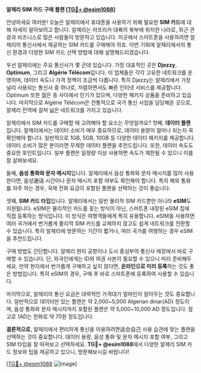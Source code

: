 **알제리 SIM 카드 구매 플랜 [[TG💪+ @esim1088](https://t.me/s/esim1088)]**

안녕하세요 여러분! 오늘은 알제리에서 휴대폰을 사용하기 위해 필요한 **SIM 카드**에 대해 자세히 알아보려고 합니다. 알제리는 아프리카 대륙의 북부에 위치한 나라로, 최근 관광과 비즈니스로 많은 사람들이 방문하고 있습니다. 이곳에서 스마트폰을 사용하려면 알제리의 통신사에서 제공하는 SIM 카드를 구매해야 하죠. 이번 기회에 알제리에서의 통신 환경과 다양한 SIM 카드 선택 방법에 대해 설명해드리겠습니다.

우선 알제리에는 주요 통신사가 몇 군데 있습니다. 가장 대표적인 곳은 **Djezzy**, **Optimum**, 그리고 **Algérie Télécom**입니다. 이 업체들은 각각 고유한 네트워크를 운영하며, 데이터 속도나 가격 정책이 조금씩 다릅니다. 특히 Djezzy는 알제리에서 가장 널리 사용되는 통신사 중 하나로, 저렴하면서도 빠른 인터넷 서비스를 제공합니다. Optimum 또한 젊은 층 사이에서 인기가 있으며, 다양한 패키지 상품을 준비하고 있습니다. 마지막으로 Algérie Télécom은 전통적으로 국가 통신 사업을 담당해온 곳으로, 알제리 전역에 걸쳐 넓은 네트워크를 가지고 있습니다.

알제리에서 SIM 카드를 구매할 때 고려해야 할 요소는 무엇일까요? 첫째, **데이터 플랜**입니다. 알제리에서는 데이터 소비가 매우 중요하므로, 데이터 용량이 얼마나 되는지 꼭 확인해야 합니다. 일반적으로 1GB, 5GB, 10GB 등 다양한 데이터 패키지를 제공합니다. 데이터 소비가 많은 분이라면 무제한 데이터 플랜을 추천드립니다. 또한, 데이터 속도도 중요한 포인트입니다. 일부 플랜은 일정량 이상 사용하면 속도가 제한될 수 있으니 이를 잘 살펴보세요.

둘째, **음성 통화와 문자 메시지**입니다. 알제리에서 음성 통화와 문자 메시지를 많이 사용한다면, 음성通话 시간이나 문자 메시지 포함 여부도 확인해야 합니다. 특히 해외 통화를 자주 하는 경우, 국제 전화 요금이 포함된 플랜을 선택하는 것이 좋습니다.

셋째, **SIM 카드 타입**입니다. 알제리에서는 일반 물리적 SIM 카드뿐만 아니라 **eSIM**도 지원됩니다. eSIM은 물리적인 카드를 꽂는 방식이 아닌, 스마트폰 내장된 eSIM 칩에 직접 등록하는 방식입니다. 이 방식은 여행객들에게 특히 유용합니다. eSIM을 사용하면 여러 국가에서 번거롭게 물리적 SIM 카드를 교체하지 않고도 쉽게 네트워크를 전환할 수 있습니다. 특히 알제리에 방문하는 기간이 짧거나, 여러 국가를 여행하는 경우 eSIM을 추천드립니다.

구매 방법도 간단합니다. 알제리 현지 공항이나 도시 중심부의 통신사 매장에서 바로 구매할 수 있습니다. 단, 외국인에게는 ID와 여권 사본이 필요할 수 있으니 미리 준비해두세요. 만약 현지에서 번거롭게 구매하고 싶지 않다면, **온라인으로 미리 등록**하는 것도 좋은 방법입니다. 특히 eSIM의 경우, 구매 후 바로 스마트폰에 등록하여 사용할 수 있습니다.

마지막으로, 알제리의 통신 요금은 대략적인 가격대가 얼마인지 알아두는 것도 중요합니다. 일반적으로 데이터만 있는 플랜은 약 2,000~5,000 Algerian dinar(AD) 정도이며, 음성 통화와 문자 메시지까지 포함된 플랜은 약 5,000~10,000 AD 정도입니다. 참고로 1AD는 한화로 약 70원 정도입니다.

**결론적으로**, 알제리에서 편리하게 통신을 이용하려면适合自己 사용 습관에 맞는 플랜을 선택하는 것이 중요합니다. 데이터 용량, 음성 통화 및 문자 메시지 포함 여부, 그리고 SIM 타입을 잘 따져보고 선택하세요. **TG💪+ @esim1088**에서 다양한 알제리 SIM 카드 정보와 팁을 제공하고 있으니, 방문해보시길 바랍니다!

[[TG💪+ @esim1088](https://t.me/s/esim1088) ![Image](https://i.postimg.cc/Y0z9fWf4/image.png)]